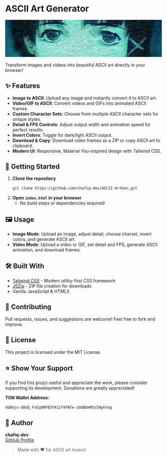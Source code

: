 # ASCII Art Generator

![ASCII ArtGen Banner](https://github.com/chafiq-dev/ASCII-ArtGen/blob/main/banner.png?raw=true)

Transform images and videos into beautiful ASCII art directly in your browser!



## ✨ Features

- **Image to ASCII**: Upload any image and instantly convert it to ASCII art.
- **Video/GIF to ASCII**: Convert videos and GIFs into animated ASCII frames.
- **Custom Character Sets**: Choose from multiple ASCII character sets for unique styles.
- **Detail & FPS Controls**: Adjust output width and animation speed for perfect results.
- **Invert Colors**: Toggle for dark/light ASCII output.
- **Download & Copy**: Download video frames as a ZIP or copy ASCII art to clipboard.
- **Modern UI**: Responsive, Material You-inspired design with Tailwind CSS.


## 🚀 Getting Started

1. **Clone the repository**
   ```sh
   git clone https://github.com/chafiq-dev/ASCII-ArtGen.git
   ```
2. **Open `index.html` in your browser**
   - No build steps or dependencies required!



## 🖼️ Usage

- **Image Mode**: Upload an image, adjust detail, choose charset, invert colors, and generate ASCII art.
- **Video Mode**: Upload a video or GIF, set detail and FPS, generate ASCII animation, and download frames.


## 🛠️ Built With

- [Tailwind CSS](https://tailwindcss.com/) - Modern utility-first CSS framework
- [JSZip](https://stuk.github.io/jszip/) - ZIP file creation for downloads
- Vanilla JavaScript & HTML5


## 🤝 Contributing

Pull requests, issues, and suggestions are welcome! Feel free to fork and improve.


## 📄 License

This project is licensed under the MIT License.

## ⭐️ Show Your Support

If you find this projct useful and appreciate the work, please consider supporting its development. Donations are greatly appreciated\!

**TON Wallet Address:**

```
UQAbjx-d8UQ_FxEgONFB3Y412f4fW7e-zOdBXmMSs59pkYog
```

## 👤 Author

**chafiq-dev**  
[GitHub Profile](https://github.com/chafiq-dev)


> Made with ❤️ for ASCII art lovers!
